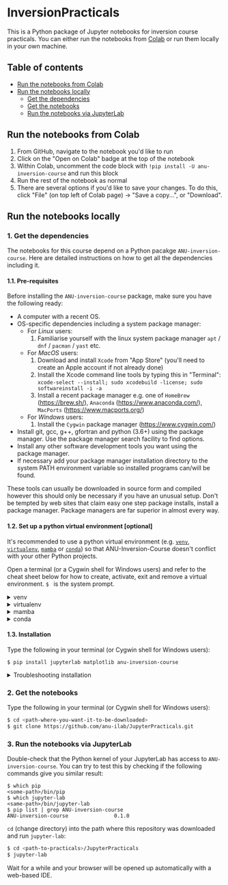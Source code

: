 # InversionPracticals
This is a Python package of Jupyter notebooks for inversion course practicals. You can either run the notebooks from [Colab](https://colab.research.google.com/) or run them locally in your own machine.

## Table of contents

- [Run the notebooks from Colab](README.md#run-the-notebooks-from-colab)
- [Run the notebooks locally](README.md#run-the-notebooks-locally)
    - [Get the dependencies](README.md#1-get-the-dependencies)
    - [Get the notebooks](README.md#2-get-the-notebooks)
    - [Run the notebooks via JupyterLab](README.md#3-run-the-notebooks-via-jupyterlab)

## Run the notebooks from Colab

1. From GitHub, navigate to the notebook you'd like to run
2. Click on the "Open on Colab" badge at the top of the notebook
3. Within Colab, uncomment the code block with  `!pip install -U anu-inversion-course` and run this block
4. Run the rest of the notebook as normal
5. There are several options if you'd like to save your changes. To do this, click "File" (on top left of Colab page) -> "Save a copy...", or "Download".

## Run the notebooks locally

### 1. Get the dependencies

The notebooks for this course depend on a Python pacakge `ANU-inversion-course`. Here are detailed
instructions on how to get all the dependencies including it.

#### 1.1. Pre-requisites

Before installing the `ANU-inversion-course` package, make sure you have the following ready:

- A computer with a recent OS.
- OS-specific dependencies including a system package manager:
  - For *Linux* users:
    1. Familiarise yourself with the linux system package manager `apt` / `dnf` / `pacman` / `yast` etc.
  - For *MacOS* users:
    1. Download and install `Xcode` from "App Store" (you'll need to create an Apple account if not already done)
    2. Install the Xcode command line tools by typing this in "Terminal":
       `xcode-select --install; sudo xcodebuild -license; sudo softwareinstall -i -a`
    4. Install a recent package manager e.g. one of `HomeBrew` (https://brew.sh/), `Anaconda` (https://www.anaconda.com/), `MacPorts` (https://www.macports.org/)
  - For *Windows* users:
    1. Install the `Cygwin` package manager (https://www.cygwin.com/)
- Install git, gcc, g++, gfortran and python (3.6+) using the package manager. Use the package manager search facility to find options.
- Install any other software development tools you want using the package manager.
- If necessary add your package manager installation directory to the system PATH environment variable so installed programs can/will be found.

These tools can usually be downloaded in source form and compiled however this should only be necessary if you have an unusual setup.
Don't be tempted by web sites that claim easy one step package installs, install a package manager. Package managers are far superior in almost every way.

#### 1.2. Set up a python virtual environment [optional]

It's recommended to use a python virtual environment (e.g. [`venv`](https://docs.python.org/3/library/venv.html), [`virtualenv`](https://virtualenv.pypa.io/en/latest/), [`mamba`](https://mamba.readthedocs.io/en/latest/) or [`conda`](https://docs.conda.io/en/latest/)) so that ANU-Inversion-Course doesn't conflict with your other Python projects. 

Open a terminal (or a Cygwin shell for Windows users) and refer to the cheat sheet below for how to create, activate, exit and remove a virtual environment. `$ ` is the system prompt.

<details>
  <summary>venv</summary>

  Ensure you have and are using *python >= 3.6*. It may not be called `python` but something like `python3`, `python3.10` etc.

  Use the first two lines below to create and activate the new virtual environment. The other lines are for your
  future reference.

  ```console
  $ python -m venv <path-to-new-env>/inversion_course           # to create
  $ source <path-to-new-env>/inversion_course/bin/activate      # to activate
  $ deactivate                                                  # to exit
  $ rm -rf <path-to-new-env>/inversion_course                   # to remove
  ```
  
</details>

<details>
  <summary>virtualenv</summary>

  Use the first two lines below to create and activate the new virtual environment. The other lines are for your
  future reference.

  ```console
  $ virtualenv <path-to-new-env>/inversion_course -p=3.10       # to create
  $ source <path-to-new-env>/inversion_course/bin/activate      # to activate
  $ deactivate                                                  # to exit
  $ rm -rf <path-to-new-env>/inversion_course                   # to remove
  ```

</details>

<details>
  <summary>mamba</summary>

  Use the first two lines below to create and activate the new virtual environment. The other lines are for your
  future reference.

  ```console
  $ mamba create -n inversion_course python=3.10                # to create
  $ mamba activate inversion_course                             # to activate
  $ mamba deactivate                                            # to exit
  $ mamba env remove -n inversion_course                        # to remove
  ```

</details>

<details>
  <summary>conda</summary>

  Use the first two lines below to create and activate the new virtual environment. The other lines are for your
  future reference.

  ```console
  $ conda create -n inversion_course python=3.10                # to create
  $ conda activate inversion_course                             # to activate
  $ conda deactivate                                            # to exit
  $ conda env remove -n inversion_course                        # to remove
  ```

</details>


#### 1.3. Installation

Type the following in your terminal (or Cygwin shell for Windows users):

```console
$ pip install jupyterlab matplotlib anu-inversion-course
```

</details>

<details>
  <summary>Troubleshooting installation</summary>

  If you run into an error while running the above command, try the following:

  ```console
  $ pip install jupyterlab matplotlib
  $ pip install anu-inversion-course
  ```

  If you see any error while running the first command, try to search for the error you see
  on Google/DuckDuckGo/ChatGPT.

  If you see an error while running the second command, (ctrl/cmd + f) search `error` from
  your terminal history to locate which error is causing the installation failure.

  - If the error is about `cannot find a Fortran compiler`, and if you are sure you have installed
    a Fortran compiler as per [instructions](README.md#1-get-the-dependencies) above:
    - The Fortran compiler could be in `/opt/local/bin/` but has a versioned name like `gfortran-mp-12`,
      so you can confirm this with `ls /opt/local/bin/gfortran*` and then create a symbolic link
      to get around the error with: `sudo ln -s /opt/local/bin/gfortran-mp-12 /opt/local/bin/gfortran`.

</details>

### 2. Get the notebooks

Type the following in your terminal (or Cygwin shell for Windows users):

```bash
$ cd <path-where-you-want-it-to-be-downloaded>
$ git clone https://github.com/anu-ilab/JupyterPracticals.git
```

### 3. Run the notebooks via JupyterLab

Double-check that the Python kernel of your JupyterLab has access to `ANU-inversion-course`. 
You can try to test this by checking if the following commands give you similar result:

```console
$ which pip
<some-path>/bin/pip
$ which jupyter-lab
<same-path>/bin/jupyter-lab
$ pip list | grep ANU-inversion-course
ANU-inversion-course               0.1.0
```

`cd` (change directory) into the path where this repository was downloaded and run `jupyter-lab`:

```bash
$ cd <path-to-practicals>/JupyterPracticals
$ jupyter-lab
```

Wait for a while and your browser will be opened up automatically with a web-based IDE.
